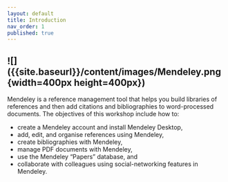 ```yaml
---
layout: default
title: Introduction
nav_order: 1
published: true
---
```

## ![]({{site.baseurl}}/content/images/Mendeley.png {width=400px height=400px})


Mendeley is a reference management tool that helps you build libraries of references and then add citations and bibliographies to word-processed documents. The objectives of this workshop include how to:

- create a Mendeley account and install Mendeley Desktop,
- add, edit, and organise references using Mendeley,
- create bibliographies with Mendeley,
- manage PDF documents with Mendeley,
- use the Mendeley “Papers” database, and
- collaborate with colleagues using social-networking features in Mendeley.
